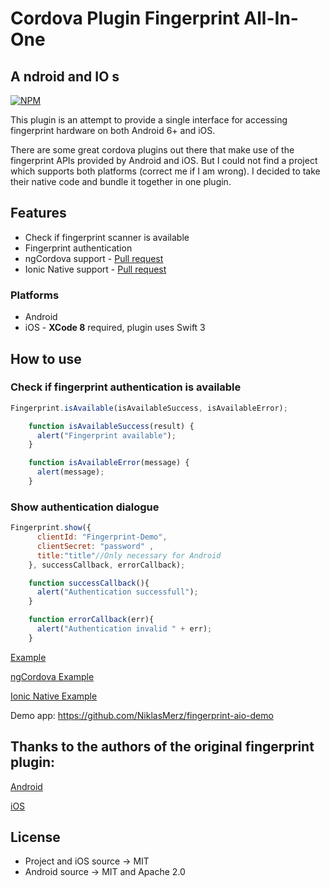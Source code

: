 # Cordova Plugin Fingerprint All-In-One
## **A** ndroid and **IO** s

[![NPM](https://nodei.co/npm/cordova-plugin-fingerprint-aio.png?downloads=true&downloadRank=true&stars=true)](https://nodei.co/npm/cordova-plugin-fingerprint-aio/)


This plugin is an attempt to provide a single interface for accessing fingerprint hardware on both Android 6+ and iOS.

There are some great cordova plugins out there that make use of the fingerprint APIs provided by Android and iOS. But I could not find a project which supports both platforms (correct me if I am wrong). I decided to take their native code and bundle it together in one plugin.

## Features

* Check if fingerprint scanner is available
* Fingerprint authentication
* ngCordova support - [Pull request](https://github.com/driftyco/ng-cordova/pull/1347)
* Ionic Native support - [Pull request](https://github.com/driftyco/ionic-native/pull/845)

### Platforms

* Android
* iOS - **XCode 8** required, plugin uses Swift 3

## How to use

### Check if fingerprint authentication is available
```javascript
Fingerprint.isAvailable(isAvailableSuccess, isAvailableError);

    function isAvailableSuccess(result) {
      alert("Fingerprint available");
    }

    function isAvailableError(message) {
      alert(message);
    }
```

### Show authentication dialogue
```javascript
Fingerprint.show({
      clientId: "Fingerprint-Demo",
      clientSecret: "password" ,
      title:"title"//Only necessary for Android
    }, successCallback, errorCallback);

    function successCallback(){
      alert("Authentication successfull");
    }

    function errorCallback(err){
      alert("Authentication invalid " + err);
    }
```

[Example](https://github.com/NiklasMerz/fingerprint-aio-demo)

[ngCordova Example](https://github.com/NiklasMerz/fingerprint-aio-demo/tree/ng-cordova)

[Ionic Native Example](https://github.com/NiklasMerz/fingerprint-aio-demo/tree/ionic-native)


Demo app: https://github.com/NiklasMerz/fingerprint-aio-demo

## Thanks to the authors of the original fingerprint plugin:

[Android](https://github.com/mjwheatley/cordova-plugin-android-fingerprint-auth)

[iOS](https://github.com/EddyVerbruggen/cordova-plugin-touch-id)

## License

* Project and iOS source -> MIT
* Android source -> MIT and Apache 2.0
